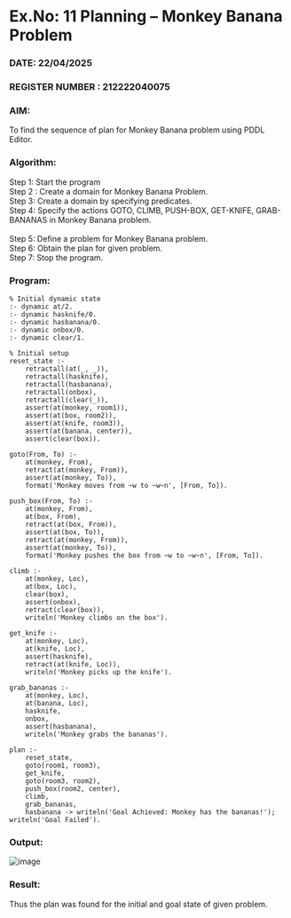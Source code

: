 # Ex.No: 11  Planning –  Monkey Banana Problem
### DATE: 22/04/2025                                                                      
### REGISTER NUMBER : 212222040075
### AIM: 
To find the sequence of plan for Monkey Banana problem using PDDL Editor.
###  Algorithm:
Step 1:  Start the program <br> 
Step 2 : Create a domain for Monkey Banana Problem. <br> 
Step 3:  Create a domain by specifying predicates. <br> 
Step 4: Specify the actions GOTO, CLIMB, PUSH-BOX, GET-KNIFE, GRAB-BANANAS in Monkey Banana problem.<br>  
Step 5:   Define a problem for Monkey Banana problem.<br> 
Step 6:  Obtain the plan for given problem.<br> 
Step 7: Stop the program.<br> 
### Program:
```
% Initial dynamic state
:- dynamic at/2.
:- dynamic hasknife/0.
:- dynamic hasbanana/0.
:- dynamic onbox/0.
:- dynamic clear/1.

% Initial setup
reset_state :-
    retractall(at(_, _)),
    retractall(hasknife),
    retractall(hasbanana),
    retractall(onbox),
    retractall(clear(_)),
    assert(at(monkey, room1)),
    assert(at(box, room2)),
    assert(at(knife, room3)),
    assert(at(banana, center)),
    assert(clear(box)).

goto(From, To) :-
    at(monkey, From),
    retract(at(monkey, From)),
    assert(at(monkey, To)),
    format('Monkey moves from ~w to ~w~n', [From, To]).

push_box(From, To) :-
    at(monkey, From),
    at(box, From),
    retract(at(box, From)),
    assert(at(box, To)),
    retract(at(monkey, From)),
    assert(at(monkey, To)),
    format('Monkey pushes the box from ~w to ~w~n', [From, To]).

climb :-
    at(monkey, Loc),
    at(box, Loc),
    clear(box),
    assert(onbox),
    retract(clear(box)),
    writeln('Monkey climbs on the box').

get_knife :-
    at(monkey, Loc),
    at(knife, Loc),
    assert(hasknife),
    retract(at(knife, Loc)),
    writeln('Monkey picks up the knife').

grab_bananas :-
    at(monkey, Loc),
    at(banana, Loc),
    hasknife,
    onbox,
    assert(hasbanana),
    writeln('Monkey grabs the bananas').

plan :-
    reset_state,
    goto(room1, room3),
    get_knife,
    goto(room3, room2),
    push_box(room2, center),
    climb,
    grab_bananas,
    hasbanana -> writeln('Goal Achieved: Monkey has the bananas!'); writeln('Goal Failed').
```
### Output:
![image](https://github.com/user-attachments/assets/58632492-d4ba-4f71-9a3c-1d7622152772)

### Result:
Thus the plan was found for the initial and goal state of given problem.
